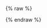 {% raw %}
<div class="x-swagger-reference" x-swagger-reference-html="./swagger-static/oneprovider-static.html">    
</div>
{% endraw %}